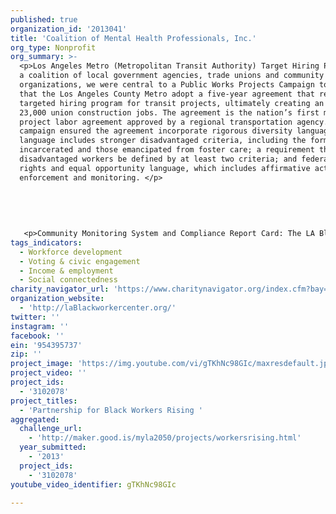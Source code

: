 ```yaml
---
published: true
organization_id: '2013041'
title: 'Coalition of Mental Health Professionals, Inc.'
org_type: Nonprofit
org_summary: >-
  <p>Los Angeles Metro (Metropolitan Transit Authority) Target Hiring Policy: In
  a coalition of local government agencies, trade unions and community
  organizations, we were central to a Public Works Projects Campaign to advocate
  that the Los Angeles County Metro adopt a five-year agreement that requires a
  targeted hiring program for transit projects, ultimately creating an estimated
  23,000 union construction jobs. The agreement is the nation’s first master
  project labor agreement approved by a regional transportation agency. The
  campaign ensured the agreement incorporate rigorous diversity language. This
  language includes stronger disadvantaged criteria, including the formerly
  incarcerated and those emancipated from foster care; a requirement that
  disadvantaged workers be defined by at least two criteria; and federal civil
  rights and equal opportunity language, which includes affirmative action
  enforcement and monitoring. </p>
   
   
   
   
   
   <p>Community Monitoring System and Compliance Report Card: The LA Black Worker Center (BWC) developed and piloted a community monitoring tool to foster greater community and worker participation in decision-making processes and to increase access to information in the public contraction arena. The tool provides a mechanism for accountability to the community on public infrastructure investments and how jobs are created. The BWC worked with graduate students and undergraduate research interns to develop a community monitoring tool called the “Public Construction Report Card,” which allows local residents and workers to evaluate and grade contractors’ past practices of employing a representative workforce. The report card evaluated contractors by using indicators such as community outreach and relations, accessibility, civil rights compliance, and transparency. The BWC supervised a team of BWC members and students who tested the report card tool in the field. The tool focused on four bidding contractors on the $1.7 billion Crenshaw/LAX Transit Corridor Project. Though this was a test of the tool, the results proved the public construction report card was a powerful monitoring mechanism in the high-stakes conversations with the contractors. In the end, each contractor team pledged to improve their “grades” and invited the BWC to be directly involved in their workforce pipeline process. The results of the report card pilot became the subject of high-level discussions between the office of Congresswoman Karen Bass, construction team executives, BWC members, and LA Metro staff. </p>
tags_indicators:
  - Workforce development
  - Voting & civic engagement
  - Income & employment
  - Social connectedness
charity_navigator_url: 'https://www.charitynavigator.org/index.cfm?bay=search.profile&ein=954395737'
organization_website:
  - 'http://laBlackworkercenter.org/'
twitter: ''
instagram: ''
facebook: ''
ein: '954395737'
zip: ''
project_image: 'https://img.youtube.com/vi/gTKhNc98GIc/maxresdefault.jpg'
project_video: ''
project_ids:
  - '3102078'
project_titles:
  - 'Partnership for Black Workers Rising '
aggregated:
  challenge_url:
    - 'http://maker.good.is/myla2050/projects/workersrising.html'
  year_submitted:
    - '2013'
  project_ids:
    - '3102078'
youtube_video_identifier: gTKhNc98GIc

---
```

